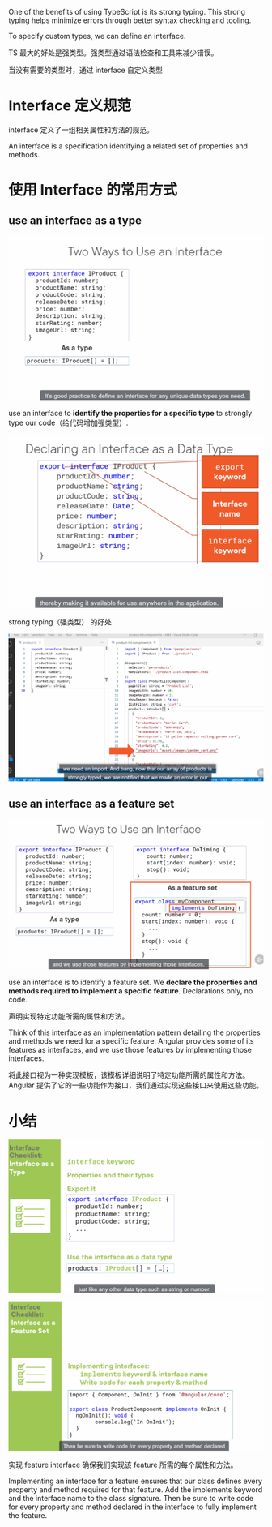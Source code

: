 One of the benefits of using TypeScript is its strong typing. This strong typing helps minimize errors through better syntax checking and tooling. 

To specify custom types, we can define an interface.

TS 最大的好处是强类型。强类型通过语法检查和工具来减少错误。

当没有需要的类型时，通过 interface 自定义类型

# Interface 定义规范

interface 定义了一组相关属性和方法的规范。

An interface is a specification identifying a related set of properties and methods.

# 使用 Interface 的常用方式

## use an interface as a type 

![](imgs\interface.png)

use an interface to **identify the properties for a specific type** to strongly type our code（给代码增加强类型）.

![](imgs\interface3.png)

strong typing（强类型） 的好处

![](imgs\interface4.png)

## use an interface as a feature set

![](imgs\interface2.png)

use an interface is to identify a feature set. We **declare the properties and methods required to implement a specific feature**. Declarations only, no code.

声明实现特定功能所需的属性和方法。

Think of this interface as an implementation pattern detailing the properties and methods we need for a specific feature. Angular provides some of its features as interfaces, and we use those features by implementing those interfaces.

将此接口视为一种实现模板，该模板详细说明了特定功能所需的属性和方法。Angular 提供了它的一些功能作为接口，我们通过实现这些接口来使用这些功能。

# 小结

![](imgs\interface5.png)

![](imgs\interface6.png)

实现 feature interface 确保我们实现该 feature 所需的每个属性和方法。

Implementing an interface for a feature ensures that our class defines every property and method required for that feature. Add the implements keyword and the interface name to the class signature. Then be sure to write code for every property and method declared in the interface to fully implement the feature. 
